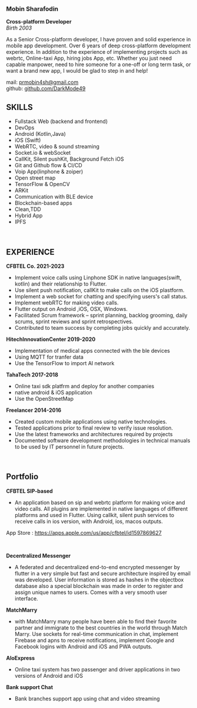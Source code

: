 ### Mobin Sharafodin
<b>Cross-platform Developer</b>
<br>
<i>Birth 2003</i>

As a Senior Cross-platform developer, I have proven and solid
experience in mobile app development. Over 6 years of
deep cross-platform development experience.
In addition to the experience of implementing projects such as webrtc, Online-taxi App, hiring jobs App, etc.
Whether you just need capable manpower, need to hire
someone for a one-off or long term task, or want a brand
new app, I would be glad to step in and help!

mail: [prmobin4sh@gmail.com](mailto:prmobin4sh@gmail.com)
<br>
github: [github.com/DarkMode49](https://github.com/DarkMode49)



## SKILLS
- Fullstack Web (backend and frontend)
- DevOps
- Android (Kotlin,Java)
- iOS (Swift)
- WebRTC, video & sound streaming
- Socket.io & webSocket
- CallKit, Silent pushKit, Background Fetch iOS
- Git and Github flow & CI/CD
- Voip App(linphone & zoiper)
- Open street map
- TensorFlow & OpenCV
- ARKit
- Communication with BLE device
- Blockchain-based apps
- Clean,TDD
- Hybrid App
- IPFS

<br>

## EXPERIENCE

<b>CFBTEL Co. 2021-2023</b>
- Implement voice calls using Linphone SDK in native languages(swift, kotlin) and their relationship to Flutter.
- Use silent push notification, callKit to make calls on the iOS plastform.
- Implement a web socket for chatting and specifying users's call status.
- Implement webRTC for making video calls.
- Flutter output on Android ,iOS, OSX, Windows.
- Facilitated Scrum framework – sprint planning, backlog grooming, daily scrums, sprint reviews and sprint retrospectives.
- Contributed to team success by completing jobs quickly and accurately.


<b>HitechInnovationCenter 2019-2020</b>
- Implementation of medical apps connected with the ble devices
- Using MQTT for tranfer data 
- Use the TensorFlow to import AI network


<b>TahaTech 2017-2018</b>
- Online taxi sdk platfrm and deploy for another companies
- native android & iOS application
- Use the OpenStreetMap


<b>Freelancer 2014-2016</b>
- Created custom mobile applications using native technologies.
- Tested applications prior to final review to verify issue resolution.
- Use the latest frameworks and architectures required by projects
- Documented software development methodologies in technical manuals to be used by IT personnel in future projects.

<br>


## Portfolio

<b>CFBTEL SIP-based</b>
- An application based on sip and webrtc platform for making voice and video calls. All plugins are implemented in native languages of different platforms and used in Flutter. Using callkit, silent push services to receive calls in ios version, with Android, ios, macos outputs.

App Store : https://apps.apple.com/us/app/cfbtel/id1597869627


<br>

<b>Decentralized Messenger</b>
- A federated and decentralized end-to-end encrypted messenger by flutter in a very simple but fast and secure architecture inspired by email was developed.
User information is stored as hashes in the objectbox database also a special blockchain was made in order to register and assign unique names to users. Comes with a very smooth user interface.

<b>MatchMarry</b>
- with MatchMarry many people have been able to find their favorite partner and immigrate to the best countries in the world through Match Marry. Use sockets for real-time communication in chat, implement Firebase and apns to receive notifications, implement Google and Facebook logins with Android and iOS and PWA outputs.

<b>AloExpress</b>
- Online taxi system has two passenger and driver applications in two versions of Android and iOS



<b>Bank support Chat</b>
- Bank branches support app using chat and video streaming
 


<!---
<b>Jiet Shop</b>
<b>RimemaParis</b>
<b>CarController</b>
<b>iQoala</b>
<b>Agrice</b>
<b>Bio 3d printer</b>
<b>v.n karazin kharkiv university</b>
-->
